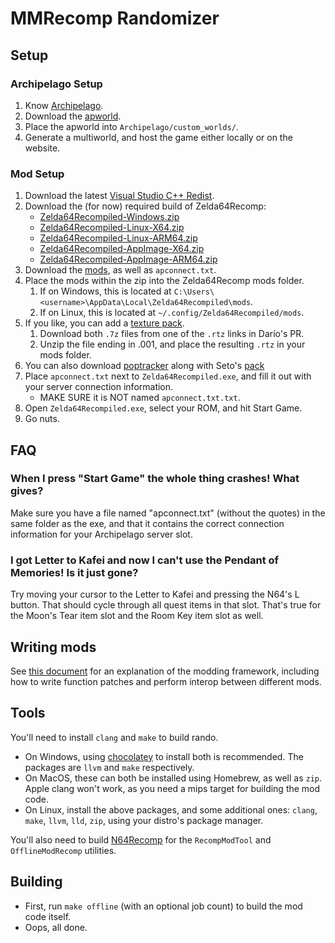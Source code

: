 # MMRecomp Randomizer

## Setup

### Archipelago Setup
1. Know [Archipelago](https://archipelago.gg/tutorial/Archipelago/setup/en).
2. Download the [apworld](https://github.com/LittleCube-hax/MMRecompRando/releases/latest).
3. Place the apworld into `Archipelago/custom_worlds/`.
4. Generate a multiworld, and host the game either locally or on the website.

### Mod Setup
1. Download the latest [Visual Studio C++ Redist](https://learn.microsoft.com/en-us/cpp/windows/latest-supported-vc-redist?view=msvc-170#latest-microsoft-visual-c-redistributable-version).
2. Download the (for now) required build of Zelda64Recomp:
    - [Zelda64Recompiled-Windows.zip](https://nightly.link/Zelda64Recomp/Zelda64Recomp/actions/artifacts/2076238071.zip)
    - [Zelda64Recompiled-Linux-X64.zip](https://nightly.link/Zelda64Recomp/Zelda64Recomp/actions/artifacts/2076240942.zip)
    - [Zelda64Recompiled-Linux-ARM64.zip](https://nightly.link/Zelda64Recomp/Zelda64Recomp/actions/artifacts/2076232906.zip)
    - [Zelda64Recompiled-AppImage-X64.zip](https://nightly.link/Zelda64Recomp/Zelda64Recomp/actions/artifacts/2076240939.zip)
    - [Zelda64Recompiled-AppImage-ARM64.zip](https://nightly.link/Zelda64Recomp/Zelda64Recomp/actions/artifacts/2076234973.zip)
3. Download the [mods](https://github.com/LittlestCube/MMRecompRando/releases/latest), as well as `apconnect.txt`.
4. Place the mods within the zip into the Zelda64Recomp mods folder.
    1. If on Windows, this is located at `C:\Users\<username>\AppData\Local\Zelda64Recompiled\mods`.
    2. If on Linux, this is located at `~/.config/Zelda64Recompiled/mods`.
5. If you like, you can add a [texture pack](https://github.com/Zelda64Recomp/Zelda64Recomp/pull/447#issue-2433547959).
    1. Download both `.7z` files from one of the `.rtz` links in Darío's PR.
    2. Unzip the file ending in .001, and place the resulting `.rtz` in your mods folder.
6. You can also download [poptracker](https://github.com/black-sliver/PopTracker/releases/latest) along with Seto's [pack](https://github.com/seto10987/Majoras-Mask-AP-PopTracker-Pack/releases/latest)
7. Place `apconnect.txt` next to `Zelda64Recompiled.exe`, and fill it out with your server connection information.
    - MAKE SURE it is NOT named `apconnect.txt.txt`.
8. Open `Zelda64Recompiled.exe`, select your ROM, and hit Start Game.
9. Go nuts.

## FAQ

### When I press "Start Game" the whole thing crashes! What gives?

Make sure you have a file named "apconnect.txt" (without the quotes) in the same folder as the exe, and that it contains the correct connection information for your Archipelago server slot.

### I got Letter to Kafei and now I can't use the Pendant of Memories! Is it just gone?

Try moving your cursor to the Letter to Kafei and pressing the N64's L button. That should cycle through all quest items in that slot. That's true for the Moon's Tear item slot and the Room Key item slot as well.

## Writing mods
See [this document](https://hackmd.io/fMDiGEJ9TBSjomuZZOgzNg) for an explanation of the modding framework, including how to write function patches and perform interop between different mods.

## Tools
You'll need to install `clang` and `make` to build rando.
* On Windows, using [chocolatey](https://chocolatey.org/) to install both is recommended. The packages are `llvm` and `make` respectively.
* On MacOS, these can both be installed using Homebrew, as well as `zip`. Apple clang won't work, as you need a mips target for building the mod code.
* On Linux, install the above packages, and some additional ones: `clang`, `make`, `llvm`, `lld`, `zip`, using your distro's package manager.

You'll also need to build [N64Recomp](https://github.com/N64Recomp/N64Recomp) for the `RecompModTool` and `OfflineModRecomp` utilities.

## Building
* First, run `make offline` (with an optional job count) to build the mod code itself.
* Oops, all done.
